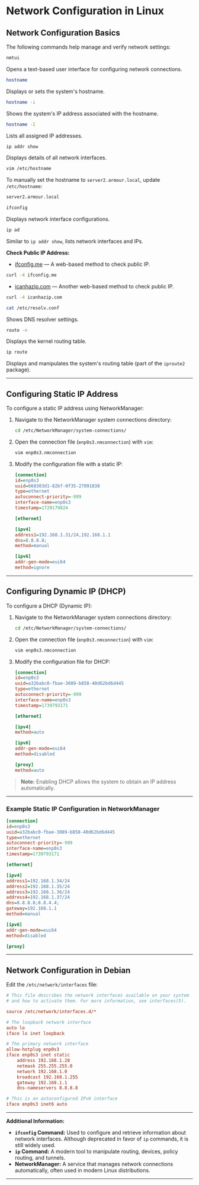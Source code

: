 
# Network Configuration in Linux

## Network Configuration Basics

The following commands help manage and verify network settings:

```bash
nmtui
```
Opens a text-based user interface for configuring network connections.

```bash
hostname
```
Displays or sets the system's hostname.

```bash
hostname -i
```
Shows the system's IP address associated with the hostname.

```bash
hostname -I
```
Lists all assigned IP addresses.

```bash
ip addr show
```
Displays details of all network interfaces.

```bash
vim /etc/hostname
```
To manually set the hostname to `server2.armour.local`, update `/etc/hostname`:

```bash
server2.armour.local
```

```bash
ifconfig
```
Displays network interface configurations.

```bash
ip ad
```
Similar to `ip addr show`, lists network interfaces and IPs.

**Check Public IP Address:**
- [ifconfig.me](http://ifconfig.me/) — A web-based method to check public IP.
```bash
curl -4 ifconfig.me
```

- [icanhazip.com](https://icanhazip.com/) — Another web-based method to check public IP.
```bash
curl -4 icanhazip.com
```

```bash
cat /etc/resolv.conf
```
Shows DNS resolver settings.

```bash
route -n
```
Displays the kernel routing table.

```bash
ip route
```
Displays and manipulates the system's routing table (part of the `iproute2` package).

---

## Configuring Static IP Address

To configure a static IP address using NetworkManager:

1. Navigate to the NetworkManager system connections directory:
   ```bash
   cd /etc/NetworkManager/system-connections/
   ```

2. Open the connection file (`enp0s3.nmconnection`) with `vim`:
   ```bash
   vim enp0s3.nmconnection
   ```

3. Modify the configuration file with a static IP:
   ```ini
   [connection]
   id=enp0s3
   uuid=668303d1-82bf-0f35-27891838
   type=ethernet
   autoconnect-priority=-999
   interface-name=enp0s3
   timestamp=1720179824

   [ethernet]

   [ipv4]
   address1=192.168.1.31/24,192.168.1.1
   dns=8.8.8.8;
   method=manual

   [ipv6]
   addr-gen-mode=eui64
   method=ignore
   ```

---

## Configuring Dynamic IP (DHCP)

To configure a DHCP (Dynamic IP):

1. Navigate to the NetworkManager system connections directory:
   ```bash
   cd /etc/NetworkManager/system-connections/
   ```

2. Open the connection file (`enp0s3.nmconnection`) with `vim`:
   ```bash
   vim enp0s3.nmconnection
   ```

3. Modify the configuration file for DHCP:
   ```ini
   [connection]
   id=enp0s3
   uuid=a32babc0-fbae-3089-b858-40d62bd6d445
   type=ethernet
   autoconnect-priority=-999
   interface-name=enp0s3
   timestamp=1739793171

   [ethernet]

   [ipv4]
   method=auto

   [ipv6]
   addr-gen-mode=eui64
   method=disabled

   [proxy]
   method=auto
   ```

> **Note:** Enabling DHCP allows the system to obtain an IP address automatically.

---

### Example Static IP Configuration in NetworkManager

```ini
[connection]
id=enp0s3
uuid=a32babc0-fbae-3089-b858-40d62bd6d445
type=ethernet
autoconnect-priority=-999
interface-name=enp0s3
timestamp=1739793171

[ethernet]

[ipv4]
address1=192.168.1.34/24
address2=192.168.1.35/24
address3=192.168.1.36/24
address4=192.168.1.37/24
dns=8.8.8.8;8.8.4.4;
gateway=192.168.1.1
method=manual

[ipv6]
addr-gen-mode=eui64
method=disabled

[proxy]
```

---

## Network Configuration in Debian

Edit the `/etc/network/interfaces` file:

```ini
# This file describes the network interfaces available on your system
# and how to activate them. For more information, see interfaces(5).

source /etc/network/interfaces.d/*

# The loopback network interface
auto lo
iface lo inet loopback

# The primary network interface
allow-hotplug enp0s3
iface enp0s3 inet static
    address 192.168.1.28
    netmask 255.255.255.0
    network 192.168.1.0
    broadcast 192.168.1.255
    gateway 192.168.1.1
    dns-nameservers 8.8.8.8

# This is an autoconfigured IPv6 interface
iface enp0s3 inet6 auto
```

---

**Additional Information:**
- **`ifconfig` Command:** Used to configure and retrieve information about network interfaces. Although deprecated in favor of `ip` commands, it is still widely used.
- **`ip` Command:** A modern tool to manipulate routing, devices, policy routing, and tunnels.
- **NetworkManager:** A service that manages network connections automatically, often used in modern Linux distributions.

---
